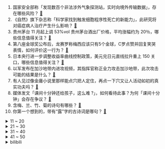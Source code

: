 1. 国家安全部称「发现数百个非法涉外气象探测站，实时向境外传输数据」，存在哪些风险？ [:link:](https://www.zhihu.com/question/628484725)
2. 《自然》旗下杂志称「科学家找到触发细胞程序性死亡的新能力」，此研究将对癌症病人治疗产生什么影响？ [:link:](https://www.zhihu.com/question/628526802)
3. 贵州茅台 11 月起上调 53%vol 贵州茅台酒出厂价格，平均涨幅约为 20％，哪些信息值得关注？ [:link:](https://www.zhihu.com/question/628597050)
4. 第八座金球奖公布后，龙赛罗称梅西应该只有5个金球，C罗点赞并回复笑哭表情，如何评价这一行为？ [:link:](https://www.zhihu.com/question/628570158)
5. 日本央行进一步调整收益率曲线控制政策，美元兑日元直线拉升重上 150 关口，哪些信息值得关注？ [:link:](https://www.zhihu.com/question/628510836)
6. 以军发布在加沙地带内进攻视频，其指挥官称正全力攻击加沙地带，此次攻击可能的结果是什么？ [:link:](https://www.zhihu.com/question/628386767)
7. 有人见过像金庸小说里那样能点穴把人定住，再点一下穴又让人活动如初的真实功夫吗？ [:link:](https://www.zhihu.com/question/628284351)
8. 媒体发文「课间十分钟还给孩子，这么难 ?」，如何看待此事？为何「课间十分钟」会存在争议？ [:link:](https://www.zhihu.com/question/628374157)
9. 含梅、兰、竹、菊的诗句有哪些？ [:link:](https://www.zhihu.com/question/628480448)
10. 你第一个想到的，带有“露”字的古诗词是哪句？ [:link:](https://www.zhihu.com/question/628575387)
<details>
<summary>11 ~ 20</summary>

11. 赵云为什么要与赵范结拜？ [:link:](https://www.zhihu.com/question/601824606)
12. 如果财富自由了，你第一件事最想干什么？ [:link:](https://www.zhihu.com/question/627368606)
13. 四川曾到处是老虎，大熊猫为何没有被吃绝？ [:link:](https://www.zhihu.com/question/628124546)
14. G2总经理发长文致歉未能晋级 S13 八强「900 多场训练赛没能有个好结局」，对此你有什么想说的？ [:link:](https://www.zhihu.com/question/628511266)
15. 吴用写的藏头诗那么明显，为何卢俊义却看不出来？ [:link:](https://www.zhihu.com/question/595371821)
16. 如何评价10月31日发布的华为nova11SE，有什么亮点？ [:link:](https://www.zhihu.com/question/628165752)
17. 万科回应美元债大跌「公司基本面未出现问题，年内已无境外债务到期」，哪些信息值得关注？ [:link:](https://www.zhihu.com/question/628510897)
18. 都说 WBG 是本届 S13 全球总决赛抽签的神，那么面对八强赛最弱的 NRG 他们能赢吗？ [:link:](https://www.zhihu.com/question/628351595)
19. 华北平原现同期罕见暖热，北方多地入冬推迟，可能的原因是什么？这将带来哪些影响？ [:link:](https://www.zhihu.com/question/628357699)
20. 11 月 1 日起，北京公积金将执行「认房不认商贷」，将带来哪些利好？ [:link:](https://www.zhihu.com/question/628498726)
</details>
<details>
<summary>21 ~ 30</summary>

21. 美国宣布增加中美直飞航班，每周有望增至 70 班，中美航线机票价格「腰斩」，哪些信息值得关注？ [:link:](https://www.zhihu.com/question/628185927)
22. 如何看待詹姆斯-哈登加盟洛杉矶快船，联手伦纳德+乔治+威少？ [:link:](https://www.zhihu.com/question/628515599)
23. S13 全球总决赛上 LPL 队伍该怎么破解 LCK 队伍的塔姆体系？ [:link:](https://www.zhihu.com/question/628490915)
24. 你最喜欢哪种虚构的时空旅行方式？ [:link:](https://www.zhihu.com/question/627592180)
25. 有哪些适合上班族使用的补水喷雾？ [:link:](https://www.zhihu.com/question/625681134)
26. TI12 结束了，现在的 CN DOTA 将何去何从？ [:link:](https://www.zhihu.com/question/628340685)
27. 试用期内，发现公司哪些问题，可以考虑辞职？ [:link:](https://www.zhihu.com/question/627778534)
28. 有哪些描绘历史上著名战役或军队日常的画作? [:link:](https://www.zhihu.com/question/627663198)
29. 中国 10 月制造业 PMI 49.5 ，前值为 50.2，如何看待这一数据？ [:link:](https://www.zhihu.com/question/628486885)
30. 本轮巴以冲突已致超1万人死亡，世卫组织警告加沙地带或发生公共卫生灾难，巴以局势将如何发展？ [:link:](https://www.zhihu.com/question/628620798)
</details>
<details>
<summary>31 ~ 40</summary>

31. 今年双十一有哪些游戏本推荐? [:link:](https://www.zhihu.com/question/628493230)
32. 《一人之下》张之维更喜欢张灵玉还是张楚岚? [:link:](https://www.zhihu.com/question/626233311)
33. 冬天跑步怎么穿？ [:link:](https://www.zhihu.com/question/627159155)
34. 在当代大环境下，大学生该怎么样过好在大学的生活？ [:link:](https://www.zhihu.com/question/620411883)
35. 广州探索房票安置政策，业内认为「未来北上深推广房票政策存在可能性」，哪些信息值得关注？ [:link:](https://www.zhihu.com/question/628486874)
36. 2023 年有什么山地 + 公路结合起来功能的自行车推荐吗？ [:link:](https://www.zhihu.com/question/628120914)
37. 靠烧香缓解压力的年轻人，喝酒也要讲究好寓意吗？ [:link:](https://www.zhihu.com/question/628565094)
38. 手机摄影功能越来越强大，普通摄影爱好者有必要专门购买相机吗？ [:link:](https://www.zhihu.com/question/628074121)
39. 有哪些滋润不油腻的面霜推荐在秋冬使用？ [:link:](https://www.zhihu.com/question/620752308)
40. 如何理解「15分钟生活圈」的概念？有哪些规划能达成呢？ [:link:](https://www.zhihu.com/question/320835093)
</details>
<details>
<summary>41 ~ 50</summary>

41. 15分钟内就能到公司是种什么体验？ [:link:](https://www.zhihu.com/question/628374535)
42. 如何评价钟汉良、吴镇宇主演的电影《困兽》？ [:link:](https://www.zhihu.com/question/627908724)
43. 阿里云在云栖大会上发布通义千问2.0，并推出了八大垂直行业模型，有什么亮点值得关注？ [:link:](https://www.zhihu.com/question/628223929)
44. 都来说说，宝宝买滑板车选什么牌子靠谱？ [:link:](https://www.zhihu.com/question/58525659)
45. 与国宝跨界出圈的风尊空调熊猫版，在舒适体验上有哪些升级？ [:link:](https://www.zhihu.com/question/628387203)
46. 以色列军队深入加沙，以色列总理称「不会在加沙地带停火」，透露哪些信息？目前巴以冲突进展如何？ [:link:](https://www.zhihu.com/question/628506032)
47. 兄弟们双 11 准备上 4070Ti，能不能上 4k 屏？ [:link:](https://www.zhihu.com/question/617524903)
48. 小孩的作业太多了，有没必要购置一台家用打印机?好用的家用打印机怎么选？ [:link:](https://www.zhihu.com/question/625668025)
49. 梅西：哈兰德配得上今天的金球奖，哈兰德姆巴佩未来有机会，如何评价他的言论？ [:link:](https://www.zhihu.com/question/628480032)
50. 中央金融工作会议指出，更好发挥资本市场枢纽功能，推动股票发行注册制走深走实，有哪些信息值得关注？ [:link:](https://www.zhihu.com/question/628574843)
</details><details>
<summary>bilibili</summary>

</details>